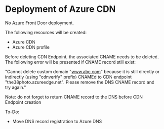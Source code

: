 # Deployment of Azure CDN

No Azure Front Door deployment. 

The following resources will be created:
- Azure CDN
- Azure CDN profile


Before deleting CDN Endpoint, the associated CNAME needs to be deleted. The following error will be presented if CNAME record still exist:

"Cannot delete custom domain "www.abc.com" because it is still directly or indirectly (using "cdnverify" prefix) CNAMEd to CDN endpoint "the38photo.azureedge.net". Please remove the DNS CNAME record and try again."

Note: do not forget to return CNAME record to the DNS before CDN Endpoint creation

To-Do:
- Move DNS record registration to Azure DNS